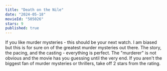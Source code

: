 ```yaml
---
title: "Death on the Nile"
date: "2024-05-18"
movieId: "505026"
stars: 9
published: true
---
```


If you like murder mysteries - this should be your next watch. I am biased but
this is for sure on of the greatest murder mysteries out there. The story, the
pacing, and the casting - everything is perfect. The "murderer" is not obvious
and the movie has you guessing until the very end. If you aren't the biggest fan
of murder mysteries or thrillers, take off 2 stars from the rating.
